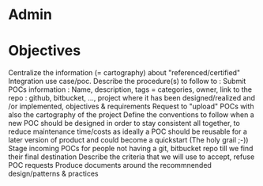# Admin

# Objectives

Centralize the information (= cartography) about "referenced/certified" Integration use case/poc.
Describe the procedure(s) to follow to :
Submit POCs information : Name, description, tags = categories, owner, link to the repo : github, bitbucket, ..., project where it has been designed/realized and /or implemented, objectives & requirements
Request to "upload" POCs with also the cartography of the project
Define the conventions to follow when a new POC should be designed in order to stay consistent all together, to reduce maintenance time/costs as ideally a POC should be reusable for a later version of product and could become a quickstart (The holy grail ;-))
Stage incoming POCs for people not having a git, bitbucket repo till we find their final destination
Describe the criteria that we will use to accept, refuse POC requests
Produce documents around the recommnended design/patterns & practices
